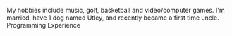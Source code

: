My hobbies include music, golf, basketball and video/computer games.  I'm married, have 1 dog named Utley, and recently became a first time uncle.  
Programming Experience
